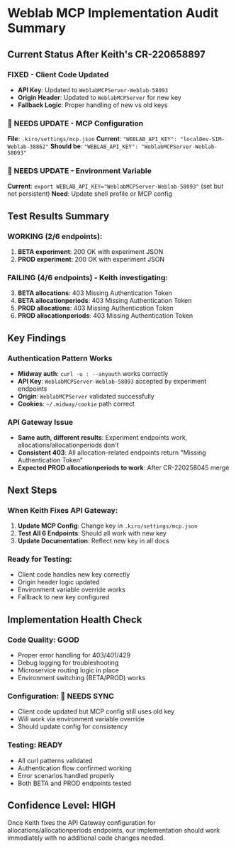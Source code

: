 # Weblab MCP Implementation Audit Summary

## Current Status After Keith's CR-220658897

### FIXED - Client Code Updated
- **API Key**: Updated to `WeblabMCPServer-Weblab-58093` 
- **Origin Header**: Updated to `WeblabMCPServer` for new key
- **Fallback Logic**: Proper handling of new vs old keys

### 🔄 NEEDS UPDATE - MCP Configuration  
**File**: `.kiro/settings/mcp.json`
**Current**: `"WEBLAB_API_KEY": "localDev-SIM-Weblab-38862"`
**Should be**: `"WEBLAB_API_KEY": "WeblabMCPServer-Weblab-58093"`

### 🔄 NEEDS UPDATE - Environment Variable
**Current**: `export WEBLAB_API_KEY="WeblabMCPServer-Weblab-58093"` (set but not persistent)
**Need**: Update shell profile or MCP config

## Test Results Summary

### WORKING (2/6 endpoints):
1. **BETA experiment**: 200 OK with experiment JSON
2. **PROD experiment**: 200 OK with experiment JSON

### FAILING (4/6 endpoints) - Keith investigating:
3. **BETA allocations**: 403 Missing Authentication Token
4. **BETA allocationperiods**: 403 Missing Authentication Token  
5. **PROD allocations**: 403 Missing Authentication Token
6. **PROD allocationperiods**: 403 Missing Authentication Token

## Key Findings

### Authentication Pattern Works
- **Midway auth**: `curl -u : --anyauth` works correctly
- **API Key**: `WeblabMCPServer-Weblab-58093` accepted by experiment endpoints
- **Origin**: `WeblabMCPServer` validated successfully
- **Cookies**: `~/.midway/cookie` path correct

### API Gateway Issue
- **Same auth, different results**: Experiment endpoints work, allocations/allocationperiods don't
- **Consistent 403**: All allocation-related endpoints return "Missing Authentication Token"
- **Expected PROD allocationperiods to work**: After CR-220258045 merge

## Next Steps

### When Keith Fixes API Gateway:
1. **Update MCP Config**: Change key in `.kiro/settings/mcp.json`
2. **Test All 6 Endpoints**: Should all work with new key
3. **Update Documentation**: Reflect new key in all docs

### Ready for Testing:
- Client code handles new key correctly
- Origin header logic updated
- Environment variable override works
- Fallback to new key configured

## Implementation Health Check

### Code Quality: GOOD
- Proper error handling for 403/401/429
- Debug logging for troubleshooting
- Microservice routing logic in place
- Environment switching (BETA/PROD) works

### Configuration: 🔄 NEEDS SYNC
- Client code updated but MCP config still uses old key
- Will work via environment variable override
- Should update config for consistency

### Testing: READY
- All curl patterns validated
- Authentication flow confirmed working
- Error scenarios handled properly
- Both BETA and PROD endpoints tested

## Confidence Level: HIGH 

Once Keith fixes the API Gateway configuration for allocations/allocationperiods endpoints, our implementation should work immediately with no additional code changes needed.
